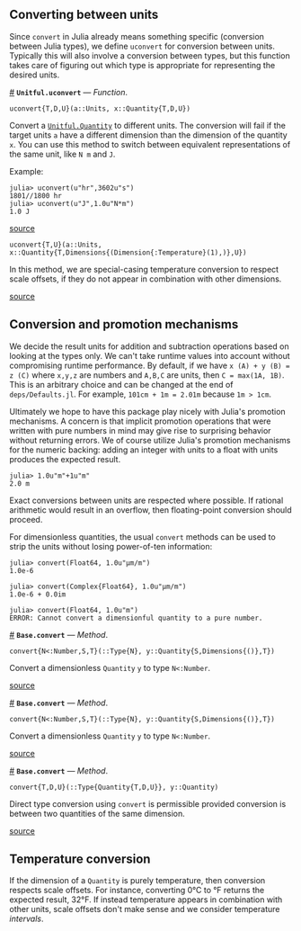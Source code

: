 


<a id='Converting-between-units-1'></a>

## Converting between units


Since `convert` in Julia already means something specific (conversion between Julia types), we define `uconvert` for conversion between units. Typically this will also involve a conversion between types, but this function takes care of figuring out which type is appropriate for representing the desired units.

<a id='Unitful.uconvert' href='#Unitful.uconvert'>#</a>
**`Unitful.uconvert`** &mdash; *Function*.



```
uconvert{T,D,U}(a::Units, x::Quantity{T,D,U})
```

Convert a [`Unitful.Quantity`](types.md#Unitful.Quantity) to different units. The conversion will fail if the target units `a` have a different dimension than the dimension of the quantity `x`. You can use this method to switch between equivalent representations of the same unit, like `N m` and `J`.

Example:

```jlcon
julia> uconvert(u"hr",3602u"s")
1801//1800 hr
julia> uconvert(u"J",1.0u"N*m")
1.0 J
```


<a target='_blank' href='https://github.com/ajkeller34/Unitful.jl/tree/2582febc968663b28c7fa61619337f29af297a76/src/Conversion.jl#L1-L19' class='documenter-source'>source</a><br>


```
uconvert{T,U}(a::Units, x::Quantity{T,Dimensions{(Dimension{:Temperature}(1),)},U})
```

In this method, we are special-casing temperature conversion to respect scale offsets, if they do not appear in combination with other dimensions.


<a target='_blank' href='https://github.com/ajkeller34/Unitful.jl/tree/2582febc968663b28c7fa61619337f29af297a76/src/Conversion.jl#L32-L39' class='documenter-source'>source</a><br>


<a id='Conversion-and-promotion-mechanisms-1'></a>

## Conversion and promotion mechanisms


We decide the result units for addition and subtraction operations based on looking at the types only. We can't take runtime values into account without compromising runtime performance. By default, if we have `x (A) + y (B) = z (C)` where `x,y,z` are numbers and `A,B,C` are units, then `C = max(1A, 1B)`. This is an arbitrary choice and can be changed at the end of `deps/Defaults.jl`. For example, `101cm + 1m = 2.01m` because `1m > 1cm`.


Ultimately we hope to have this package play nicely with Julia's promotion mechanisms. A concern is that implicit promotion operations that were written with pure numbers in mind may give rise to surprising behavior without returning errors. We of course utilize Julia's promotion mechanisms for the numeric backing: adding an integer with units to a float with units produces the expected result.


```jlcon
julia> 1.0u"m"+1u"m"
2.0 m
```


Exact conversions between units are respected where possible. If rational arithmetic would result in an overflow, then floating-point conversion should proceed.


For dimensionless quantities, the usual `convert` methods can be used to strip the units without losing power-of-ten information:


```jlcon
julia> convert(Float64, 1.0u"μm/m")
1.0e-6

julia> convert(Complex{Float64}, 1.0u"μm/m")
1.0e-6 + 0.0im

julia> convert(Float64, 1.0u"m")
ERROR: Cannot convert a dimensionful quantity to a pure number.
```

<a id='Base.convert-Tuple{Type{R<:Real},Unitful.Quantity{S,Unitful.Dimensions{()},T}}' href='#Base.convert-Tuple{Type{R<:Real},Unitful.Quantity{S,Unitful.Dimensions{()},T}}'>#</a>
**`Base.convert`** &mdash; *Method*.



```
convert{N<:Number,S,T}(::Type{N}, y::Quantity{S,Dimensions{()},T})
```

Convert a dimensionless `Quantity` `y` to type `N<:Number`.


<a target='_blank' href='https://github.com/ajkeller34/Unitful.jl/tree/2582febc968663b28c7fa61619337f29af297a76/src/Conversion.jl#L213-L219' class='documenter-source'>source</a><br>

<a id='Base.convert-Tuple{Type{C<:Complex},Unitful.Quantity{S,Unitful.Dimensions{()},T}}' href='#Base.convert-Tuple{Type{C<:Complex},Unitful.Quantity{S,Unitful.Dimensions{()},T}}'>#</a>
**`Base.convert`** &mdash; *Method*.



```
convert{N<:Number,S,T}(::Type{N}, y::Quantity{S,Dimensions{()},T})
```

Convert a dimensionless `Quantity` `y` to type `N<:Number`.


<a target='_blank' href='https://github.com/ajkeller34/Unitful.jl/tree/2582febc968663b28c7fa61619337f29af297a76/src/Conversion.jl#L213-L219' class='documenter-source'>source</a><br>

<a id='Base.convert-Tuple{Type{Unitful.Quantity{T1,D,U1}},Unitful.Quantity{T2,D,U2}}' href='#Base.convert-Tuple{Type{Unitful.Quantity{T1,D,U1}},Unitful.Quantity{T2,D,U2}}'>#</a>
**`Base.convert`** &mdash; *Method*.



```
convert{T,D,U}(::Type{Quantity{T,D,U}}, y::Quantity)
```

Direct type conversion using `convert` is permissible provided conversion is between two quantities of the same dimension.


<a target='_blank' href='https://github.com/ajkeller34/Unitful.jl/tree/2582febc968663b28c7fa61619337f29af297a76/src/Conversion.jl#L117-L124' class='documenter-source'>source</a><br>


<a id='Temperature-conversion-1'></a>

## Temperature conversion


If the dimension of a `Quantity` is purely temperature, then conversion respects scale offsets. For instance, converting 0°C to °F returns the expected result, 32°F. If instead temperature appears in combination with other units, scale offsets don't make sense and we consider temperature *intervals*.

